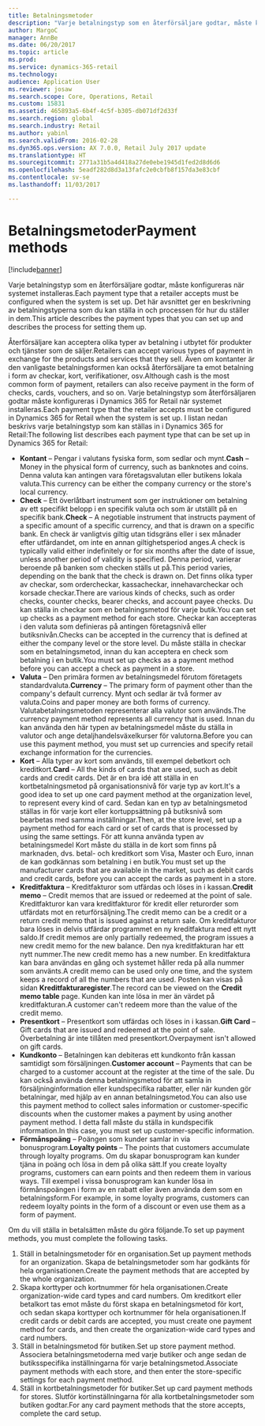 ```yaml
---
title: Betalningsmetoder
description: "Varje betalningstyp som en återförsäljare godtar, måste konfigureras när systemet installeras. Det här avsnittet ger en beskrivning av betalningstyperna som du kan ställa in och processen för hur du ställer in dem."
author: MargoC
manager: AnnBe
ms.date: 06/20/2017
ms.topic: article
ms.prod: 
ms.service: dynamics-365-retail
ms.technology: 
audience: Application User
ms.reviewer: josaw
ms.search.scope: Core, Operations, Retail
ms.custom: 15831
ms.assetid: 465893a5-6b4f-4c5f-b305-db071df2d33f
ms.search.region: global
ms.search.industry: Retail
ms.author: yabinl
ms.search.validFrom: 2016-02-28
ms.dyn365.ops.version: AX 7.0.0, Retail July 2017 update
ms.translationtype: HT
ms.sourcegitcommit: 2771a31b5a4d418a27de0ebe1945d1fed2d8d6d6
ms.openlocfilehash: 5eadf282d8d3a13fafc2e0cbfb8f157da3e83cbf
ms.contentlocale: sv-se
ms.lasthandoff: 11/03/2017

---
```


# <a name="payment-methods"></a><span data-ttu-id="e1da7-104">Betalningsmetoder</span><span class="sxs-lookup"><span data-stu-id="e1da7-104">Payment methods</span></span>

[!include[banner](includes/banner.md)]


<span data-ttu-id="e1da7-105">Varje betalningstyp som en återförsäljare godtar, måste konfigureras när systemet installeras.</span><span class="sxs-lookup"><span data-stu-id="e1da7-105">Each payment type that a retailer accepts must be configured when the system is set up.</span></span> <span data-ttu-id="e1da7-106">Det här avsnittet ger en beskrivning av betalningstyperna som du kan ställa in och processen för hur du ställer in dem.</span><span class="sxs-lookup"><span data-stu-id="e1da7-106">This article describes the payment types that you can set up and describes the process for setting them up.</span></span>

<span data-ttu-id="e1da7-107">Återförsäljare kan acceptera olika typer av betalning i utbytet för produkter och tjänster som de säljer.</span><span class="sxs-lookup"><span data-stu-id="e1da7-107">Retailers can accept various types of payment in exchange for the products and services that they sell.</span></span> <span data-ttu-id="e1da7-108">Även om kontanter är den vanligaste betalningsformen kan också återförsäljare ta emot betalning i form av checkar, kort, verifikationer, osv.</span><span class="sxs-lookup"><span data-stu-id="e1da7-108">Although cash is the most common form of payment, retailers can also receive payment in the form of checks, cards, vouchers, and so on.</span></span> <span data-ttu-id="e1da7-109">Varje betalningstyp som återförsäljaren godtar måste konfigureras i Dynamics 365 for Retail när systemet installeras.</span><span class="sxs-lookup"><span data-stu-id="e1da7-109">Each payment type that the retailer accepts must be configured in Dynamics 365 for Retail when the system is set up.</span></span> <span data-ttu-id="e1da7-110">I listan nedan beskrivs varje betalningstyp som kan ställas in i Dynamics 365 for Retail:</span><span class="sxs-lookup"><span data-stu-id="e1da7-110">The following list describes each payment type that can be set up in Dynamics 365 for Retail:</span></span>

-   <span data-ttu-id="e1da7-111">**Kontant** – Pengar i valutans fysiska form, som sedlar och mynt.</span><span class="sxs-lookup"><span data-stu-id="e1da7-111">**Cash** – Money in the physical form of currency, such as banknotes and coins.</span></span> <span data-ttu-id="e1da7-112">Denna valuta kan antingen vara företagsvalutan eller butikens lokala valuta.</span><span class="sxs-lookup"><span data-stu-id="e1da7-112">This currency can be either the company currency or the store's local currency.</span></span>
-   <span data-ttu-id="e1da7-113">**Check** – Ett överlåtbart instrument som ger instruktioner om betalning av ett specifikt belopp i en specifik valuta och som är utställt på en specifik bank.</span><span class="sxs-lookup"><span data-stu-id="e1da7-113">**Check** – A negotiable instrument that instructs payment of a specific amount of a specific currency, and that is drawn on a specific bank.</span></span> <span data-ttu-id="e1da7-114">En check är vanligtvis giltig utan tidsgräns eller i sex månader efter utfärdandet, om inte en annan giltighetsperiod anges.</span><span class="sxs-lookup"><span data-stu-id="e1da7-114">A check is typically valid either indefinitely or for six months after the date of issue, unless another period of validity is specified.</span></span> <span data-ttu-id="e1da7-115">Denna period, varierar beroende på banken som checken ställs ut på.</span><span class="sxs-lookup"><span data-stu-id="e1da7-115">This period varies, depending on the bank that the check is drawn on.</span></span> <span data-ttu-id="e1da7-116">Det finns olika typer av checkar, som ordercheckar, kassacheckar, innehavarcheckar och korsade checkar.</span><span class="sxs-lookup"><span data-stu-id="e1da7-116">There are various kinds of checks, such as order checks, counter checks, bearer checks, and account payee checks.</span></span> <span data-ttu-id="e1da7-117">Du kan ställa in checkar som en betalningsmetod för varje butik.</span><span class="sxs-lookup"><span data-stu-id="e1da7-117">You can set up checks as a payment method for each store.</span></span> <span data-ttu-id="e1da7-118">Checkar kan accepteras i den valuta som definieras på antingen företagsnivå eller butiksnivån.</span><span class="sxs-lookup"><span data-stu-id="e1da7-118">Checks can be accepted in the currency that is defined at either the company level or the store level.</span></span> <span data-ttu-id="e1da7-119">Du måste ställa in checkar som en betalningsmetod, innan du kan acceptera en check som betalning i en butik.</span><span class="sxs-lookup"><span data-stu-id="e1da7-119">You must set up checks as a payment method before you can accept a check as payment in a store.</span></span>
-   <span data-ttu-id="e1da7-120">**Valuta** – Den primära formen av betalningsmedel förutom företagets standardvaluta.</span><span class="sxs-lookup"><span data-stu-id="e1da7-120">**Currency** – The primary form of payment other than the company's default currency.</span></span> <span data-ttu-id="e1da7-121">Mynt och sedlar är två former av valuta.</span><span class="sxs-lookup"><span data-stu-id="e1da7-121">Coins and paper money are both forms of currency.</span></span> <span data-ttu-id="e1da7-122">Valutabetalningsmetoden representerar alla valutor som används.</span><span class="sxs-lookup"><span data-stu-id="e1da7-122">The currency payment method represents all currency that is used.</span></span> <span data-ttu-id="e1da7-123">Innan du kan använda den här typen av betalningsmedel måste du ställa in valutor och ange detaljhandelsväxelkurser för valutorna.</span><span class="sxs-lookup"><span data-stu-id="e1da7-123">Before you can use this payment method, you must set up currencies and specify retail exchange information for the currencies.</span></span>
-   <span data-ttu-id="e1da7-124">**Kort** – Alla typer av kort som används, till exempel debetkort och kreditkort.</span><span class="sxs-lookup"><span data-stu-id="e1da7-124">**Card** – All the kinds of cards that are used, such as debit cards and credit cards.</span></span> <span data-ttu-id="e1da7-125">Det är en bra idé att ställa in en kortbetalningsmetod på organisationsnivå för varje typ av kort.</span><span class="sxs-lookup"><span data-stu-id="e1da7-125">It's a good idea to set up one card payment method at the organization level, to represent every kind of card.</span></span> <span data-ttu-id="e1da7-126">Sedan kan en typ av betalningsmetod ställas in för varje kort eller kortuppsättning på butiksnivå som bearbetas med samma inställningar.</span><span class="sxs-lookup"><span data-stu-id="e1da7-126">Then, at the store level, set up a payment method for each card or set of cards that is processed by using the same settings.</span></span> <span data-ttu-id="e1da7-127">För att kunna använda typen av betalningsmedel Kort måste du ställa in de kort som finns på marknaden, dvs. betal- och kreditkort som Visa, Master och Euro, innan de kan godkännas som betalning i en butik.</span><span class="sxs-lookup"><span data-stu-id="e1da7-127">You must set up the manufacturer cards that are available in the market, such as debit cards and credit cards, before you can accept the cards as payment in a store.</span></span>
-   <span data-ttu-id="e1da7-128">**Kreditfaktura** – Kreditfakturor som utfärdas och löses in i kassan.</span><span class="sxs-lookup"><span data-stu-id="e1da7-128">**Credit memo** – Credit memos that are issued or redeemed at the point of sale.</span></span> <span data-ttu-id="e1da7-129">Kreditfakturor kan vara kreditfakturor för kredit eller returorder som utfärdats mot en returförsäljning.</span><span class="sxs-lookup"><span data-stu-id="e1da7-129">The credit memo can be a credit or a return credit memo that is issued against a return sale.</span></span> <span data-ttu-id="e1da7-130">Om kreditfakturor bara löses in delvis utfärdar programmet en ny kreditfaktura med ett nytt saldo.</span><span class="sxs-lookup"><span data-stu-id="e1da7-130">If credit memos are only partially redeemed, the program issues a new credit memo for the new balance.</span></span> <span data-ttu-id="e1da7-131">Den nya kreditfakturan har ett nytt nummer.</span><span class="sxs-lookup"><span data-stu-id="e1da7-131">The new credit memo has a new number.</span></span> <span data-ttu-id="e1da7-132">En kreditfaktura kan bara användas en gång och systemet håller reda på alla nummer som använts.</span><span class="sxs-lookup"><span data-stu-id="e1da7-132">A credit memo can be used only one time, and the system keeps a record of all the numbers that are used.</span></span> <span data-ttu-id="e1da7-133">Posten kan visas på sidan **Kreditfakturaregister**.</span><span class="sxs-lookup"><span data-stu-id="e1da7-133">The record can be viewed on the **Credit memo table** page.</span></span> <span data-ttu-id="e1da7-134">Kunden kan inte lösa in mer än värdet på kreditfakturan.</span><span class="sxs-lookup"><span data-stu-id="e1da7-134">A customer can't redeem more than the value of the credit memo.</span></span>
-   <span data-ttu-id="e1da7-135">**Presentkort** – Presentkort som utfärdas och löses in i kassan.</span><span class="sxs-lookup"><span data-stu-id="e1da7-135">**Gift Card** – Gift cards that are issued and redeemed at the point of sale.</span></span> <span data-ttu-id="e1da7-136">Överbetalning är inte tillåten med presentkort.</span><span class="sxs-lookup"><span data-stu-id="e1da7-136">Overpayment isn't allowed on gift cards.</span></span>
-   <span data-ttu-id="e1da7-137">**Kundkonto** – Betalningen kan debiteras ett kundkonto från kassan samtidigt som försäljningen.</span><span class="sxs-lookup"><span data-stu-id="e1da7-137">**Customer account** – Payments that can be charged to a customer account at the register at the time of the sale.</span></span> <span data-ttu-id="e1da7-138">Du kan också använda denna betalningsmetod för att samla in försäljninginformation eller kundspecifika rabatter, eller när kunden gör betalningar, med hjälp av en annan betalningsmetod.</span><span class="sxs-lookup"><span data-stu-id="e1da7-138">You can also use this payment method to collect sales information or customer-specific discounts when the customer makes a payment by using another payment method.</span></span> <span data-ttu-id="e1da7-139">I detta fall måste du ställa in kundspecifik information.</span><span class="sxs-lookup"><span data-stu-id="e1da7-139">In this case, you must set up customer-specific information.</span></span>
-   <span data-ttu-id="e1da7-140">**Förmånspoäng** – Poängen som kunder samlar in via bonusprogram.</span><span class="sxs-lookup"><span data-stu-id="e1da7-140">**Loyalty points** – The points that customers accumulate through loyalty programs.</span></span> <span data-ttu-id="e1da7-141">Om du skapar bonusprogram kan kunder tjäna in poäng och lösa in dem på olika sätt.</span><span class="sxs-lookup"><span data-stu-id="e1da7-141">If you create loyalty programs, customers can earn points and then redeem them in various ways.</span></span> <span data-ttu-id="e1da7-142">Till exempel i vissa bonusprogram kan kunder lösa in förmånspoängen i form av en rabatt eller även använda dem som en betalningsform.</span><span class="sxs-lookup"><span data-stu-id="e1da7-142">For example, in some loyalty programs, customers can redeem loyalty points in the form of a discount or even use them as a form of payment.</span></span>

<span data-ttu-id="e1da7-143">Om du vill ställa in betalsätten måste du göra följande.</span><span class="sxs-lookup"><span data-stu-id="e1da7-143">To set up payment methods, you must complete the following tasks.</span></span>

1.  <span data-ttu-id="e1da7-144">Ställ in betalningsmetoder för en organisation.</span><span class="sxs-lookup"><span data-stu-id="e1da7-144">Set up payment methods for an organization.</span></span> <span data-ttu-id="e1da7-145">Skapa de betalningsmetoder som har godkänts för hela organisationen.</span><span class="sxs-lookup"><span data-stu-id="e1da7-145">Create the payment methods that are accepted by the whole organization.</span></span>
2.  <span data-ttu-id="e1da7-146">Skapa korttyper och kortnummer för hela organisationen.</span><span class="sxs-lookup"><span data-stu-id="e1da7-146">Create organization-wide card types and card numbers.</span></span> <span data-ttu-id="e1da7-147">Om kreditkort eller betalkort tas emot måste du först skapa en betalningsmetod för kort, och sedan skapa korttyper och kortnummer för hela organisationen.</span><span class="sxs-lookup"><span data-stu-id="e1da7-147">If credit cards or debit cards are accepted, you must create one payment method for cards, and then create the organization-wide card types and card numbers.</span></span>
3.  <span data-ttu-id="e1da7-148">Ställ in betalningsmetod för butiken.</span><span class="sxs-lookup"><span data-stu-id="e1da7-148">Set up store payment method.</span></span> <span data-ttu-id="e1da7-149">Associera betalningsmetoderna med varje butiker och ange sedan de butiksspecifika inställningarna för varje betalningsmetod.</span><span class="sxs-lookup"><span data-stu-id="e1da7-149">Associate payment methods with each store, and then enter the store-specific settings for each payment method.</span></span>
4.  <span data-ttu-id="e1da7-150">Ställ in kortbetalningsmetoder för butiker.</span><span class="sxs-lookup"><span data-stu-id="e1da7-150">Set up card payment methods for stores.</span></span> <span data-ttu-id="e1da7-151">Slutför kortinställningarna för alla kortbetalningsmetoder som butiken godtar.</span><span class="sxs-lookup"><span data-stu-id="e1da7-151">For any card payment methods that the store accepts, complete the card setup.</span></span>





